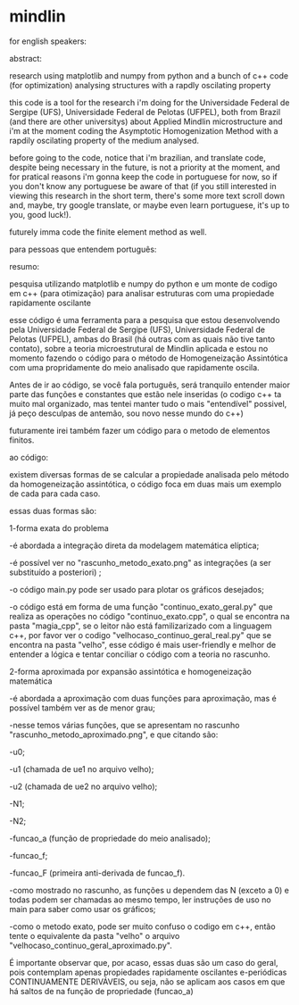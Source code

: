 # mindlin

for english speakers:

abstract:

research using matplotlib and numpy from python and a bunch of c++ code (for optimization) analysing
structures with a rapdly oscilating property

this code is a tool for the research i'm doing for the Universidade Federal de Sergipe (UFS), Universidade
Federal de Pelotas (UFPEL), both from Brazil (and there are other universitys) about Applied Mindlin microstructure
and i'm at the moment coding the Asymptotic Homogenization Method with a rapdily oscilating property of the medium analysed.

before going to the code, notice that i'm brazilian, and translate code, despite being necessary
in the future, is not a priority at the moment, and for pratical reasons i'm gonna keep the code
in portuguese for now, so if you don't know any portuguese be aware of that (if you still interested
in viewing this research in the short term, there's some more text scroll down and, maybe, try 
google translate, or maybe even learn portuguese, it's up to you, good luck!).

futurely imma code the finite element method as well.

para pessoas que entendem português:

resumo:

pesquisa utilizando matplotlib e numpy do python e um monte de codigo em c++ (para otimização) para analisar
estruturas com uma propiedade rapidamente oscilante 

esse código é uma ferramenta para a pesquisa que estou desenvolvendo pela Universidade Federal de Sergipe (UFS),
Universidade Federal de Pelotas (UFPEL), ambas do Brasil (há outras com as quais não tive tanto contato), sobre 
a teoria microestrutural de Mindlin aplicada e estou no momento fazendo o código para o método de Homogeneização
Assintótica com uma propridamente do meio analisado que rapidamente oscila.

Antes de ir ao código, se você fala português, será tranquilo entender maior parte das funções e constantes que
estão nele inseridas (o codigo c++ ta muito mal organizado, mas tentei manter tudo o mais "entendível" possivel,
já peço desculpas de antemão, sou novo nesse mundo do c++)

futuramente irei também fazer um código para o metodo de elementos finitos.

ao código:

existem diversas formas de se calcular a propiedade analisada pelo método da homogeneização assintótica, o código foca
em duas mais um exemplo de cada para cada caso.

essas duas formas são:

1-forma exata do problema

-é abordada a integração direta da modelagem matemática elíptica;

-é possível ver no "rascunho_metodo_exato.png" as integrações (a ser substituído a posteriori) ;

-o código main.py pode ser usado para plotar os gráficos desejados;

-o código está em forma de uma função "continuo_exato_geral.py" que realiza as operações no código "continuo_exato.cpp",
 o qual se encontra na pasta "magia_cpp", se o leitor não está familizarizado com a linguagem c++, por favor ver o codigo
 "velhocaso_continuo_geral_real.py" que se encontra na pasta "velho", esse código é mais user-friendly e melhor de entender
 a lógica e tentar conciliar o código com a teoria no rascunho.
 
2-forma aproximada por expansão assintótica e homogeneização matemática

-é abordada a aproximação com duas funções para aproximação, mas é possível também ver as de menor grau;

-nesse temos várias funções, que se apresentam no rascunho "rascunho_metodo_aproximado.png", e que citando são:

  -u0;
  
  -u1 (chamada de ue1 no arquivo velho);
  
  -u2 (chamada de ue2 no arquivo velho);
  
  -N1;
  
  -N2;
  
  -funcao_a (função de propriedade do meio analisado);
  
  -funcao_f;
  
  -funcao_F (primeira anti-derivada de funcao_f).
  
-como mostrado no rascunho, as funções u dependem das N (exceto a 0) e todas podem ser chamadas ao mesmo tempo, ler instruções
 de uso no main para saber como usar os gráficos;
 
-como o metodo exato, pode ser muito confuso o codigo em c++, então tente o equivalente da pasta "velho" o arquivo 
 "velhocaso_continuo_geral_aproximado.py".
 
É importante observar que, por acaso, essas duas são um caso do geral, pois contemplam apenas propiedades rapidamente oscilantes
e-periódicas CONTINUAMENTE DERIVÁVEIS, ou seja, não se aplicam aos casos em que há saltos de na função de propriedade (funcao_a)
